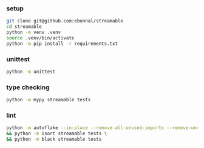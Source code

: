 ###  setup
```bash
git clone git@github.com:ebonnal/streamable
cd streamable
python -m venv .venv
source .venv/bin/activate
python -m pip install -r requirements.txt
```

### unittest
```bash
python -m unittest
```

### type checking
```bash
python -m mypy streamable tests
```

### lint
```bash
python -m autoflake --in-place --remove-all-unused-imports --remove-unused-variables --ignore-init-module -r streamable tests \
&& python -m isort streamable tests \
&& python -m black streamable tests
```
